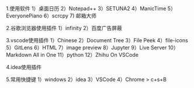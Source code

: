 1.使用软件
	1）桌面日历
	2）Notepad++
	3）SETUNA2
	4）ManicTime
	5）EveryonePiano
	6）scrcpy
	7) 邮箱大师

2.谷歌浏览器使用插件
	1）infinity
	2）百度广告屏蔽

3.vscode使用插件
	1）Chinese
	2）Document Tree
	3）File Peek
	4）file-icons
	5）GitLens
	6）HTML
	7）image preview
	8）Jupyter
	9）Live Server
   10）Markdown All in One
   11）python
   12）Zhihu On VSCode
   
4.idea使用插件
 
5.常用快捷键
	1）windows
	2）idea
	3）VSCode
	4）Chrome
	> c+s+B
